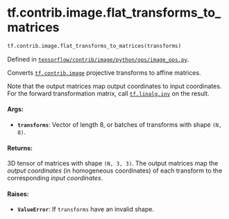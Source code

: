 <div itemscope itemtype="http://developers.google.com/ReferenceObject">
<meta itemprop="name" content="tf.contrib.image.flat_transforms_to_matrices" />
<meta itemprop="path" content="Stable" />
</div>

# tf.contrib.image.flat_transforms_to_matrices

``` python
tf.contrib.image.flat_transforms_to_matrices(transforms)
```



Defined in [`tensorflow/contrib/image/python/ops/image_ops.py`](/code/stable/tensorflow/contrib/image/python/ops/image_ops.py).

Converts <a href="../../../tf/contrib/image.md"><code>tf.contrib.image</code></a> projective transforms to affine matrices.

Note that the output matrices map output coordinates to input coordinates. For
the forward transformation matrix, call <a href="../../../tf/linalg/inv.md"><code>tf.linalg.inv</code></a> on the result.

#### Args:

* <b>`transforms`</b>: Vector of length 8, or batches of transforms with shape
    `(N, 8)`.


#### Returns:

3D tensor of matrices with shape `(N, 3, 3)`. The output matrices map the
  *output coordinates* (in homogeneous coordinates) of each transform to the
  corresponding *input coordinates*.


#### Raises:

* <b>`ValueError`</b>: If `transforms` have an invalid shape.